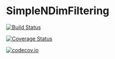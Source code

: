 # SimpleNDimFiltering

[![Build Status](https://travis-ci.org/QuelqunQui/SimpleNDimFiltering.jl.svg?branch=master)](https://travis-ci.org/QuelqunQui/SimpleNDimFiltering.jl)

[![Coverage Status](https://coveralls.io/repos/QuelqunQui/SimpleNDimFiltering.jl/badge.svg?branch=master&service=github)](https://coveralls.io/github/QuelqunQui/SimpleNDimFiltering.jl?branch=master)

[![codecov.io](http://codecov.io/github/QuelqunQui/SimpleNDimFiltering.jl/coverage.svg?branch=master)](http://codecov.io/github/QuelqunQui/SimpleNDimFiltering.jl?branch=master)
